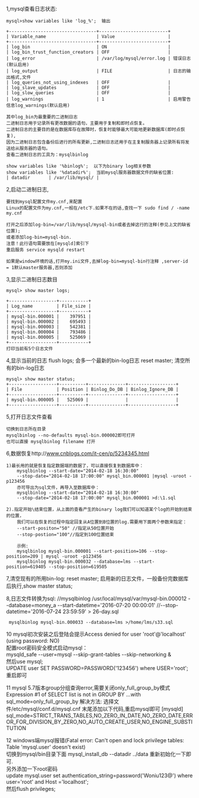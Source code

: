 1,mysql查看日志状态:

    mysql>show variables like 'log_%';  输出
    
    +---------------------------------+--------------------------+
    | Variable_name                   | Value                    |
    +---------------------------------+--------------------------+
    | log_bin                         | ON                       |
    | log_bin_trust_function_creators | OFF                      |
    | log_error                       | /var/log/mysql/error.log | 错误日志(默认启用)
    | log_output                      | FILE                     | 日志的输出格式,文件
    | log_queries_not_using_indexes   | OFF                      |
    | log_slave_updates               | OFF                      |
    | log_slow_queries                | OFF                      |
    | log_warnings                    | 1                        | 启用警告信息log_warnings(默认启用)
    
    其中log_bin为最重要的二进制日志
    二进制日志用于记录所有更改数据的语句，主要用于复制和即时点恢复。
    二进制日志的主要目的是在数据库存在故障时，恢复时能够最大可能地更新数据库(即时点恢复),
    因为二进制日志包含备份后进行的所有更新,二进制日志还用于在主复制服务器上记录所有将发送给从服务器的语句。
    查看二进制日志的工具为：mysqlbinlog
    
    show variables like '%binlog%';  以下为binary log相关参数  
    show variables like '%datadir%';  当前mysql服务器数据文件的缺省位置:  
    | datadir       | /var/lib/mysql/ |
    
2,启动二进制日志,
    
    要找到mysql配置文件my.cnf,来配置    
    Linux的配置文件为my.cnf,一般在/etc下.如果不在的话,查找一下 sudo find / -name my.cnf
    
    打开之后添加log-bin=/var/lib/mysql/mysql-bin或者去掉这行的注释(参见上文的缺省位置);
    或者添加log-bin=mysql-bin.
    注意！此行语句需要放在[mysqld]索引下
    重启服务 service mysqld restart 
    
    如果是window环境的话,打开my.ini文件,去掉log-bin=mysql-bin行注释 ,server-id  = 1默认master服务器,否则添加 
    
3,显示二进制日志数目

    mysql> show master logs; 
    
    +------------------+-----------+
    | Log_name         | File_size |
    +------------------+-----------+
    | mysql-bin.000001 |    397951 |
    | mysql-bin.000002 |    695493 |
    | mysql-bin.000003 |    542381 |
    | mysql-bin.000004 |    793486 |
    | mysql-bin.000005 |    525069 |
    +------------------+-----------+ 
    打印当前有5个日志文件
    
4,显示当前的日志 
    flush logs; 会多一个最新的bin-log日志
    reset master; 清空所有的bin-log日志

    mysql> show master status; 
    +------------------+----------+--------------+------------------+
    | File             | Position | Binlog_Do_DB | Binlog_Ignore_DB |
    +------------------+----------+--------------+------------------+
    | mysql-bin.000005 |   525069 |              |                  |
    +------------------+----------+--------------+------------------+
    
5,打开日志文件查看
    
    切换到日志所在目录
    mysqlbinlog --no-defaults mysql-bin.000002即可打开
    也可以直接 mysqlbinlog filename 打开
    
6,数据恢复http://www.cnblogs.com/it-cen/p/5234345.html
    
    1)最长用的就是恢复指定数据端的数据了，可以直接恢复到数据库中：
        mysqlbinlog --start-date="2014-02-18 16:30:00" 
        --stop-date="2014-02-18 17:00:00" mysql_bin.000001 |mysql -uroot -p123456
        亦可导出为sql文件，再导入至数据库中：
        mysqlbinlog --start-date="2014-02-18 16:30:00" 
        --stop-date="2014-02-18 17:00:00" mysql_bin.000001 >d:\1.sql

    2).指定开始\结束位置，从上面的查看产生的binary log我们可以知道某个log的开始到结束的位置，
        我们可以在恢复的过程中指定回复从A位置到B位置的log.需要用下面两个参数来指定：
        --start-positon="50" //指定从50位置开始
        --stop-postion="100"//指定到100位置结束 
        
        示例:
        mysqlbinlog mysql-bin.000001 --start-position=106 --stop-position=209 | mysql -uroot -p123456
		mysqlbinlog mysql-bin.000032 --database=lms --start-position=619405 --stop-position=619505
    
7,清空现有的所用bin-log: reset master;
    	启用新的日志文件，一般备份完数据库后执行,show master status;
    
8,日志文件转换为sql:
    	//mysqlbinlog  /usr/local/mysql/var/mysql-bin.000012 --database=money_a --start-datetime='2016-07-20 00:00:01' 
    	//--stop-datetime='2016-07-24 23:59:59'   > 26-day.sql
    
   	 mysqlbinlog mysql-bin.000033 --database=lms >/home/lms/s33.sql
	
	
10 mysql初次安装之后登陆会提示Access denied for user 'root'@'localhost' (using password: NO)   
   	 配置root密码安全模式启动mysql：  
	 mysqld_safe --user=mysql --skip-grant-tables --skip-networking &    
	 然后use mysql;  
	 UPDATE user SET PASSWORD=PASSWORD('123456') where USER='root';重启即可
	 
11 mysql 5.7版本group分组查询error,需要关闭only_full_group_by模式
         Expression #1 of SELECT list is not in GROUP BY ...with sql_mode=only_full_group_by
         解决方法:
         选择文件/etc/mysql/conf.d/mysql.cnf
         末尾添加以下代码,重启mysql即可
         [mysqld]          sql_mode=STRICT_TRANS_TABLES,NO_ZERO_IN_DATE,NO_ZERO_DATE,ERROR_FOR_DIVISION_BY_ZERO,NO_AUTO_CREATE_USER,NO_ENGINE_SUBSTITUTION
	 
12 windows端mysql报错(Fatal error: Can't open and lock privilege tables: Table 'mysql.user' doesn't exist)			
    切换到mysql/bin目录下面 mysql_install_db --datadir ../data 重新初始化一下即可.			
	  另外添加一下root密码				
	  update mysql.user set authentication_string=password('Woniu123@') where user='root' and Host ='localhost';			
    然后flush privileges;
   
    
    
    
    
    
    
    
    
    
    
    
    
    
    
